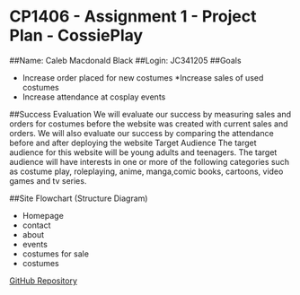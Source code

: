 # CP1406 - Assignment 1 - Project Plan - CossiePlay
##Name: Caleb Macdonald Black
##Login: JC341205
##Goals
  * Increase order placed for new costumes
  *Increase sales of used costumes
  * Increase attendance at cosplay events

##Success Evaluation
We will evaluate our success by measuring sales and orders for costumes before the website was created with current sales and orders. We will also evaluate our success by comparing the attendance before and after deploying the website
Target Audience
The target audience for this website will be young adults and teenagers. The target audience will have interests in one or more of the following categories such as costume play, roleplaying, anime, manga,comic books, cartoons, video games and tv series.

##Site Flowchart (Structure Diagram)
  * Homepage
  * contact
  * about
  * events
  * costumes for sale
  * costumes

[GitHub Repository](https://github.com/GigabyteDX/CP1406-assessment1.git)